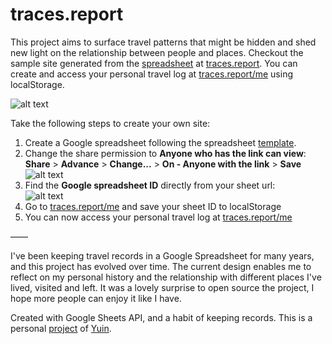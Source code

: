 # traces.report
This project aims to surface travel patterns that might be hidden and shed new light on the relationship between people and places. Checkout the sample site generated from the <a href="https://docs.google.com/spreadsheets/d/1j4yfiowEPDtMrYZyBqAV5Esujp8KCHBd9NrMs8-QVZw/edit#gid=0" target="_blank">spreadsheet<a> at <a href="https://traces.report/">traces.report</a>. You can create and access your personal travel log at <a href="https://traces.report/me">traces.report/me</a> using localStorage.

![alt text](https://traces.report/screenshots/site.png "Screenshot")

Take the following steps to create your own site:

1. Create a Google spreadsheet following the spreadsheet <a href="https://docs.google.com/spreadsheets/d/1j4yfiowEPDtMrYZyBqAV5Esujp8KCHBd9NrMs8-QVZw/edit#gid=0" target="_blank">template<a>.
2. Change the share permission to **Anyone who has the link can view**:<br>
  **Share** > **Advance** > **Change...** > **On - Anyone with the link** > **Save**
![alt text](https://traces.report/screenshots/share.png "Screenshot")
3. Find the **Google spreadsheet ID** directly from your sheet url:<br>
![alt text](https://traces.report/screenshots/sheet_url.png "Screenshot")
4. Go to <a href="https://traces.report/me">traces.report/me</a> and save your sheet ID to localStorage
5. You can now access your personal travel log at <a href="https://traces.report/me">traces.report/me</a>

––––

I've been keeping travel records in a Google Spreadsheet for many years, and this project has evolved over time. The current design enables me to reflect on my personal history and the relationship with different places I've lived, visited and left. It was a lovely surprise to open source the project, I hope more people can enjoy it like I have.

Created with Google Sheets API, and a habit of keeping records. This is a personal [project](https://yuinchien.com/travel-log/) of [Yuin](https://yuinchien.com/).
